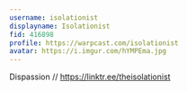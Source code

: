 ```yaml
---
username: isolationist
displayname: Isolationist
fid: 416898
profile: https://warpcast.com/isolationist
avatar: https://i.imgur.com/hYMPEma.jpg
---
```

Dispassion // https://linktr.ee/theisolationist  
